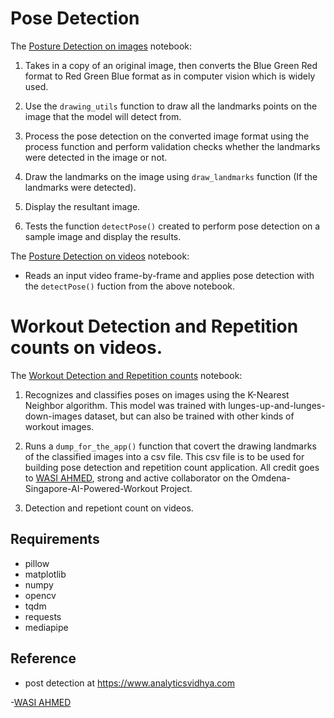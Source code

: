 # Pose Detection

The [Posture Detection on images](./notebooks/posture_detection_on_images_using_mediapipe.ipynb) notebook:

1. Takes in a copy of an original image, then converts the Blue Green Red format to Red Green Blue format as in computer vision which is widely used.

2. Use the `drawing_utils` function to draw all the landmarks points on the image that the model will detect from.

3. Process the pose detection on the converted image format using the process function and perform validation checks whether the landmarks were detected in the image or not. 

4. Draw the landmarks on the image using `draw_landmarks` function (If the landmarks were detected).

5. Display the resultant image.

6. Tests the function `detectPose()` created to perform pose detection on a sample image and display the results.


The [Posture Detection on videos](./notebooks/posture_detection_on_videos_using_mediapipe.ipynb)
notebook:

- Reads an input video frame-by-frame and applies pose detection with the `detectPose()` fuction from the above notebook.


# Workout Detection and Repetition counts on videos.

The [Workout Detection and Repetition counts](./notebooks/Workout_detection_and_repetition_counts_on_videos.ipynb) notebook:

1. Recognizes and classifies poses on images using the K-Nearest Neighbor algorithm. This model was trained with lunges-up-and-lunges-down-images dataset, but can also be trained with other kinds of workout images.

2. Runs a `dump_for_the_app()` function that covert the drawing landmarks of the classified images into a csv file. This csv file is to be used for building pose detection and repetition count application. All credit goes to [WASI AHMED](https://github.com/wasiongit/omdena-workout-project), strong and active collaborator on the Omdena-Singapore-AI-Powered-Workout Project. 

3. Detection and repetiont count on videos.



## Requirements
- pillow
- matplotlib
- numpy
- opencv
- tqdm
- requests
- mediapipe

## Reference
- post detection at https://www.analyticsvidhya.com      

-[WASI AHMED](https://github.com/wasiongit/omdena-workout-project)
